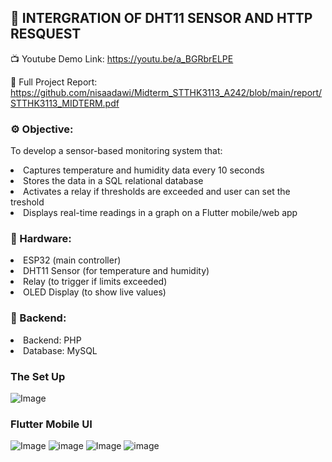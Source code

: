 ## 🚀  INTERGRATION OF DHT11 SENSOR AND HTTP RESQUEST
📺 Youtube Demo Link: https://youtu.be/a_BGRbrELPE

📝 Full Project Report: https://github.com/nisaadawi/Midterm_STTHK3113_A242/blob/main/report/STTHK3113_MIDTERM.pdf

### ⚙️ Objective:
To develop a sensor-based monitoring system that:
<li> Captures temperature and humidity data every 10 seconds
<li> Stores the data in a SQL relational database
<li> Activates a relay if thresholds are exceeded and user can set the treshold 
<li> Displays real-time readings in a graph on a Flutter mobile/web app

### 🔩 Hardware:
<li>	ESP32 (main controller)
<li>	DHT11 Sensor (for temperature and humidity)
<li>	Relay (to trigger if limits exceeded)
<li>	OLED Display (to show live values)

### 🔑 Backend:
<li>	Backend: PHP
<li>	Database: MySQL

### The Set Up
![Image](https://github.com/user-attachments/assets/fb63348f-2b0f-4628-8ba5-e44d00f171a3)

### Flutter Mobile UI 
![Image](https://github.com/user-attachments/assets/c7558c77-74a7-4dcf-b387-a0656117df64)
![image](https://github.com/user-attachments/assets/36ce2c62-212a-4008-9974-9dbc779fbd01)
![Image](https://github.com/user-attachments/assets/d13f2e73-d213-4a38-9bbc-4f18821f8bdc)
![image](https://github.com/user-attachments/assets/eddaaabf-3211-4087-a22b-d0d0f48cc1d9)


